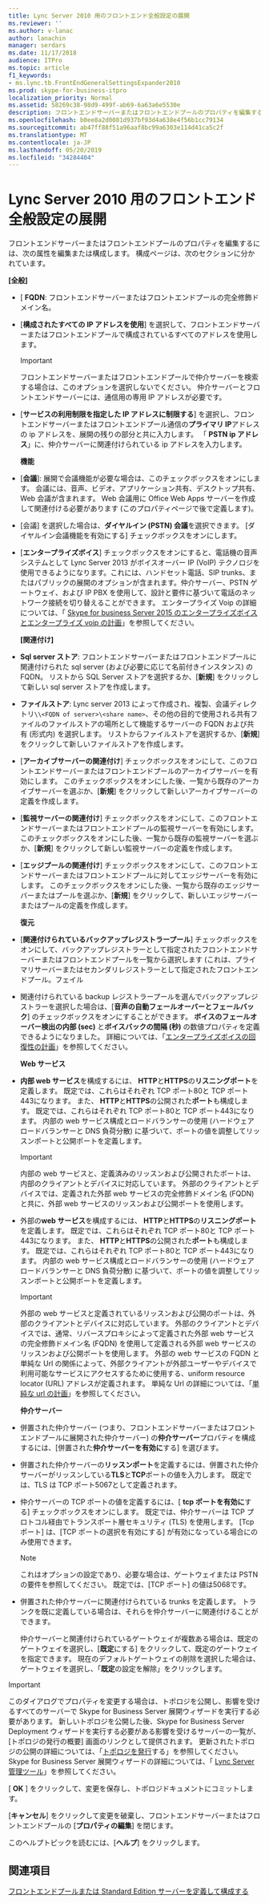 ```yaml
---
title: Lync Server 2010 用のフロントエンド全般設定の展開
ms.reviewer: ''
ms.author: v-lanac
author: lanachin
manager: serdars
ms.date: 11/17/2018
audience: ITPro
ms.topic: article
f1_keywords:
- ms.lync.tb.FrontEndGeneralSettingsExpander2010
ms.prod: skype-for-business-itpro
localization_priority: Normal
ms.assetid: 58269c38-98d9-499f-ab69-6a63a6e5530e
description: フロントエンドサーバーまたはフロントエンドプールのプロパティを編集するには、次の属性を編集または構成します。 構成ページは、次のセクションに分かれています。
ms.openlocfilehash: b0ee8a2d0081d937bf93d4a638e4f56b1cc79134
ms.sourcegitcommit: ab47ff88f51a96aaf8bc99a6303e114d41ca5c2f
ms.translationtype: MT
ms.contentlocale: ja-JP
ms.lasthandoff: 05/20/2019
ms.locfileid: "34284404"
---
```

# <a name="front-end-general-settings-expander-for-lync-server-2010"></a>Lync Server 2010 用のフロントエンド全般設定の展開

フロントエンドサーバーまたはフロントエンドプールのプロパティを編集するには、次の属性を編集または構成します。 構成ページは、次のセクションに分かれています。

 **[全般]**

- [ **FQDN**: フロントエンドサーバーまたはフロントエンドプールの完全修飾ドメイン名。

- [**構成されたすべての IP アドレスを使用**] を選択して、フロントエンドサーバーまたはフロントエンドプールで構成されているすべてのアドレスを使用します。

    > [!IMPORTANT]
    > フロントエンドサーバーまたはフロントエンドプールで仲介サーバーを検索する場合は、このオプションを選択しないでください。 仲介サーバーとフロントエンドサーバーには、通信用の専用 IP アドレスが必要です。

- [**サービスの利用制限を指定した IP アドレスに制限する**] を選択し、フロントエンドサーバーまたはフロントエンドプール通信の**プライマリ IP**アドレスの ip アドレスを、展開の残りの部分と共に入力します。 「 **PSTN ip アドレス**」に、仲介サーバーに関連付けられている ip アドレスを入力します。

    **機能**

- [**会議**]: 展開で会議機能が必要な場合は、このチェックボックスをオンにします。 会議には、音声、ビデオ、アプリケーション共有、デスクトップ共有、Web 会議が含まれます。 Web 会議用に Office Web Apps サーバーを作成して関連付ける必要があります (このプロパティページで後で定義します)。

- [会議] を選択した場合は、**ダイヤルイン (PSTN) 会議**を選択できます。 [ダイヤルイン会議機能を有効にする] チェックボックスをオンにします。

- [**エンタープライズボイス**] チェックボックスをオンにすると、電話機の音声システムとして Lync Server 2013 がボイスオーバー IP (VoIP) テクノロジを使用できるようになります。これには、ハンドセット電話、SIP trunks、またはパブリックの展開のオプションが含まれます。仲介サーバー、PSTN ゲートウェイ、および IP PBX を使用して、設計と要件に基づいて電話のネットワーク接続を切り替えることができます。 エンタープライズ Voip の詳細について[](https://technet.microsoft.com/library/c9da8099-6f4f-4346-ac67-f041bb96072c.aspx)は、「 [Skype for business Server 2015 のエンタープライズボイスとエンタープライズ voip の計画](../../plan-your-deployment/enterprise-voice-solution/enterprise-voice.md)」を参照してください。

    **[関連付け]**

- **Sql server ストア**: フロントエンドサーバーまたはフロントエンドプールに関連付けられた sql server (および必要に応じて名前付きインスタンス) の FQDN。 リストから SQL Server ストアを選択するか、[**新規**] をクリックして新しい sql server ストアを作成します。

- **ファイルストア**: Lync server 2013 によって作成され、複製、会議ディレクトリ`\\<FQDN of server>\<share name>`、その他の目的で使用される共有ファイルのファイルストアの場所として機能するサーバーの FQDN および共有 (形式内) を選択します。 リストからファイルストアを選択するか、[**新規**] をクリックして新しいファイルストアを作成します。

- [**アーカイブサーバーの関連付け**] チェックボックスをオンにして、このフロントエンドサーバーまたはフロントエンドプールのアーカイブサーバーを有効にします。 このチェックボックスをオンにした後、一覧から既存のアーカイブサーバーを選ぶか、[**新規**] をクリックして新しいアーカイブサーバーの定義を作成します。

- [**監視サーバーの関連付け**] チェックボックスをオンにして、このフロントエンドサーバーまたはフロントエンドプールの監視サーバーを有効にします。 このチェックボックスをオンにした後、一覧から既存の監視サーバーを選ぶか、[**新規**] をクリックして新しい監視サーバーの定義を作成します。

- [**エッジプールの関連付け**] チェックボックスをオンにして、このフロントエンドサーバーまたはフロントエンドプールに対してエッジサーバーを有効にします。 このチェックボックスをオンにした後、一覧から既存のエッジサーバーまたはプールを選ぶか、[**新規**] をクリックして、新しいエッジサーバーまたはプールの定義を作成します。

  **復元**

- [**関連付けられているバックアップレジストラープール**] チェックボックスをオンにして、バックアップレジストラーとして指定されたフロントエンドサーバーまたはフロントエンドプールを一覧から選択します (これは、プライマリサーバーまたはセカンダリレジストラーとして指定されたフロントエンドプール。フェイル

- 関連付けられている backup レジストラープールを選んでバックアップレジストラーを選択した場合は、[**音声の自動フェールオーバーとフェールバック**] のチェックボックスをオンにすることができます。 **ボイスのフェールオーバー検出の内部 (sec)** と**ボイスバックの間隔 (秒)** の数値プロパティを定義できるようになりました。 詳細については、「[エンタープライズボイスの回復性の計画](https://technet.microsoft.com/library/ca116700-1055-4ca5-9b87-4c7f380c3655.aspx)」を参照してください。

  **Web サービス**

- **内部 web サービス**を構成するには、 **HTTP**と**HTTPS**の**リスニングポート**を定義します。 既定では、これらはそれぞれ TCP ポート80と TCP ポート443になります。 また、 **HTTP**と**HTTPS**の公開された**ポート**も構成します。 既定では、これらはそれぞれ TCP ポート80と TCP ポート443になります。 内部の web サービス構成とロードバランサーの使用 (ハードウェアロードバランサーと DNS 負荷分散) に基づいて、ポートの値を調整してリッスンポートと公開ポートを定義します。

    > [!IMPORTANT]
    > 内部の web サービスと、定義済みのリッスンおよび公開されたポートは、内部のクライアントとデバイスに対応しています。 外部のクライアントとデバイスでは、定義された外部 web サービスの完全修飾ドメイン名 (FQDN) と共に、外部 web サービスのリッスンおよび公開ポートを使用します。

- 外部の**web サービス**を構成するには、 **HTTP**と**HTTPS**の**リスニングポート**を定義します。 既定では、これらはそれぞれ TCP ポート80と TCP ポート443になります。 また、 **HTTP**と**HTTPS**の公開された**ポート**も構成します。 既定では、これらはそれぞれ TCP ポート80と TCP ポート443になります。 内部の web サービス構成とロードバランサーの使用 (ハードウェアロードバランサーと DNS 負荷分散) に基づいて、ポートの値を調整してリッスンポートと公開ポートを定義します。

    > [!IMPORTANT]
    > 外部の web サービスと定義されているリッスンおよび公開のポートは、外部のクライアントとデバイスに対応しています。 外部のクライアントとデバイスでは、通常、リバースプロキシによって定義された外部 web サービスの完全修飾ドメイン名 (FQDN) を使用して定義される外部 web サービスのリッスンおよび公開ポートを使用します。 外部の web サービスの FQDN と単純な Url の関係によって、外部クライアントが外部ユーザーやデバイスで利用可能なサービスにアクセスするために使用する、uniform resource locator (URL) アドレスが定義されます。 単純な Url の詳細については、「[単純な url の計画](https://technet.microsoft.com/library/20e4f4b6-b7ff-4297-b00d-d1211ee800ac.aspx)」を参照してください。

  **仲介サーバー**

- 併置された仲介サーバー (つまり、フロントエンドサーバーまたはフロントエンドプールに展開された仲介サーバー) の**仲介サーバー**プロパティを構成するには、[併置された**仲介サーバーを有効に**する] を選びます。

- 併置された仲介サーバーの**リッスンポート**を定義するには、併置された仲介サーバーがリッスンしている**TLS**と**TCP**ポートの値を入力します。 既定では、TLS は TCP ポート5067として定義されます。

- 仲介サーバーの TCP ポートの値を定義するには、[ **tcp ポートを有効に**する] チェックボックスをオンにします。 既定では、仲介サーバーは TCP プロトコル経由でトランスポート層セキュリティ (TLS) を使用します。 [Tcp ポート] は、[TCP ポートの選択を有効にする] が有効になっている場合にのみ使用できます。

    > [!NOTE]
    > これはオプションの設定であり、必要な場合は、ゲートウェイまたは PSTN の要件を参照してください。 既定では、[TCP ポート] の値は5068です。

- 併置された仲介サーバーに関連付けられている trunks を定義します。 トランクを既に定義している場合は、それらを仲介サーバーに関連付けることができます。

    仲介サーバーと関連付けられているゲートウェイが複数ある場合は、既定のゲートウェイを選択し、[**既定**にする] をクリックして、既定のゲートウェイを指定できます。 現在のデフォルトゲートウェイの削除を選択した場合は、ゲートウェイを選択し、「**既定**の設定を解除」をクリックします。

> [!IMPORTANT]
> このダイアログでプロパティを変更する場合は、トポロジを公開し、影響を受けるすべてのサーバーで Skype for Business Server 展開ウィザードを実行する必要があります。 新しいトポロジを公開した後、Skype for Business Server Deployment ウィザードを実行する必要がある影響を受けるサーバーの一覧が、[トポロジの発行の概要] 画面のリンクとして提供されます。 更新されたトポロジの公開の詳細については、「[トポロジを発行](https://technet.microsoft.com/library/3b5a744b-b3a8-4538-a55e-e2e4f72dff47.aspx)する」を参照してください。 Skype for Business Server 展開ウィザードの詳細については、「 [Lync Server 管理ツール](https://technet.microsoft.com/library/9b006f93-4f3d-461d-89b8-e80a34fdb3c5.aspx)」を参照してください。

[ **OK** ] をクリックして、変更を保存し、トポロジドキュメントにコミットします。

[**キャンセル**] をクリックして変更を破棄し、フロントエンドサーバーまたはフロントエンドプールの [**プロパティの編集**] を閉じます。

このヘルプトピックを読むには、[**ヘルプ**] をクリックします。

## <a name="see-also"></a>関連項目

[フロントエンドプールまたは Standard Edition サーバーを定義して構成する](https://technet.microsoft.com/library/713fc263-23dd-414a-b001-82932e4fe966.aspx)
